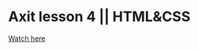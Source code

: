 # Axit lesson 4 || HTML&CSS

<a href='https://druzhkova.github.io/Axit-lesson-4-HTML-CSS/'>Watch here</a>
